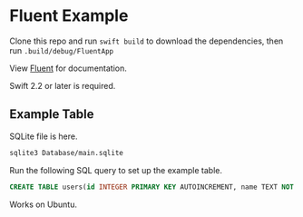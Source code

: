 # Fluent Example

Clone this repo and run `swift build` to download the dependencies, then run `.build/debug/FluentApp`

View [Fluent](https://github.com/qutheory/fluent) for documentation.

Swift 2.2 or later is required.

## Example Table

SQLite file is here.

```bash
sqlite3 Database/main.sqlite
```

Run the following SQL query to set up the example table.

```sql
CREATE TABLE users(id INTEGER PRIMARY KEY AUTOINCREMENT, name TEXT NOT NULL);
```

Works on Ubuntu.
